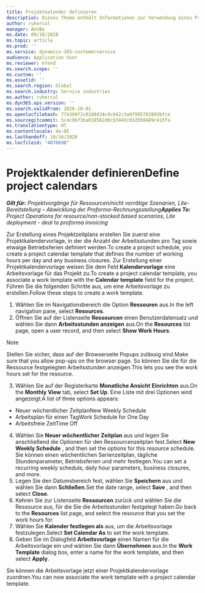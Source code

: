 ```yaml
---
title: Projektkalender definieren
description: Dieses Thema enthält Informationen zur Verwendung eines Projektkalenders zum Verfolgen des Projektzeitplans.
author: ruhercul
manager: AnnBe
ms.date: 09/18/2020
ms.topic: article
ms.prod: ''
ms.service: dynamics-365-customerservice
audience: Application User
ms.reviewer: kfend
ms.search.scope: ''
ms.custom: ''
ms.assetid: ''
ms.search.region: Global
ms.search.industry: Service industries
ms.author: ruhercul
ms.dyn365.ops.version: ''
ms.search.validFrom: 2020-10-01
ms.openlocfilehash: 774399f2c02d8434c9c042c3a9f995792893bfce
ms.sourcegitcommit: 5c4c9bf3ba018562d6cb3443c01d550489c415fa
ms.translationtype: HT
ms.contentlocale: de-DE
ms.lasthandoff: 10/16/2020
ms.locfileid: "4076698"
---
```

# <a name="define-project-calendars"></a><span data-ttu-id="31ae9-103">Projektkalender definieren</span><span class="sxs-lookup"><span data-stu-id="31ae9-103">Define project calendars</span></span>

<span data-ttu-id="31ae9-104">_**Gilt für:** Projektvorgänge für Ressourcen/nicht vorrätige Szenarien, Lite-Bereitstellung – Abwicklung der Proforma-Rechnungsstellung_</span><span class="sxs-lookup"><span data-stu-id="31ae9-104">_**Applies To:** Project Operations for resource/non-stocked based scenarios, Lite deployment - deal to proforma invoicing_</span></span>

<span data-ttu-id="31ae9-105">Zur Erstellung eines Projektzeitplans erstellen Sie zuerst eine Projektkalendervorlage, in der die Anzahl der Arbeitsstunden pro Tag sowie etwaige Betriebsferien definiert werden.</span><span class="sxs-lookup"><span data-stu-id="31ae9-105">To create a project schedule, you create a project calendar template that defines the number of working hours per day and any business closures.</span></span> <span data-ttu-id="31ae9-106">Zur Erstellung einer Projektkalendervorlage weisen Sie dem Feld **Kalendervorlage** eine Arbeitsvorlage für das Projekt zu.</span><span class="sxs-lookup"><span data-stu-id="31ae9-106">To create a project calendar template, you associate a work template with the **Calendar template** field for the project.</span></span> <span data-ttu-id="31ae9-107">Führen Sie die folgenden Schritte aus, um eine Arbeitsvorlage zu erstellen.</span><span class="sxs-lookup"><span data-stu-id="31ae9-107">Follow these steps to create a work template.</span></span>

1. <span data-ttu-id="31ae9-108">Wählen Sie im Navigationsbereich die Option **Ressouren** aus.</span><span class="sxs-lookup"><span data-stu-id="31ae9-108">In the left navigation pane, select **Resources**.</span></span> 
2. <span data-ttu-id="31ae9-109">Öffnen Sie auf der Listenseite **Ressourcen** einen Benutzerdatensatz und wählen Sie dann **Arbeitsstunden anzeigen** aus.</span><span class="sxs-lookup"><span data-stu-id="31ae9-109">On the **Resources** list page, open a user record, and then select **Show Work Hours**.</span></span>

  > [!NOTE]
  > <span data-ttu-id="31ae9-110">Stellen Sie sicher, dass auf der Browserseite Popups zulässig sind.</span><span class="sxs-lookup"><span data-stu-id="31ae9-110">Make sure that you allow pop-ups on the browser page.</span></span> <span data-ttu-id="31ae9-111">So können Sie die für die Ressource festgelegten Arbeitsstunden anzeigen.</span><span class="sxs-lookup"><span data-stu-id="31ae9-111">This lets you see the work hours set for the resource.</span></span>
  
3. <span data-ttu-id="31ae9-112">Wählen Sie auf der Registerkarte **Monatliche Ansicht** **Einrichten** aus.</span><span class="sxs-lookup"><span data-stu-id="31ae9-112">On the **Monthly View** tab, select **Set Up**.</span></span> <span data-ttu-id="31ae9-113">Eine Liste mit drei Optionen wird angezeigt:</span><span class="sxs-lookup"><span data-stu-id="31ae9-113">A list of three options appears:</span></span> 

  - <span data-ttu-id="31ae9-114">Neuer wöchentlicher Zeitplan</span><span class="sxs-lookup"><span data-stu-id="31ae9-114">New Weekly Schedule</span></span>
  - <span data-ttu-id="31ae9-115">Arbeitsplan für einen Tag</span><span class="sxs-lookup"><span data-stu-id="31ae9-115">Work Schedule for One Day</span></span>
  - <span data-ttu-id="31ae9-116">Arbeitsfreie Zeit</span><span class="sxs-lookup"><span data-stu-id="31ae9-116">Time Off</span></span>

4. <span data-ttu-id="31ae9-117">Wählen Sie **Neuer wöchentlicher Zeitplan** aus und legen Sie anschließend die Optionen für den Ressourcenzeitplan fest.</span><span class="sxs-lookup"><span data-stu-id="31ae9-117">Select **New Weekly Schedule** , and then set the options for this resource schedule.</span></span> <span data-ttu-id="31ae9-118">Sie können einen wöchentlichen Serienzeitplan, tägliche Stundenparameter, Betriebsferien und mehr festlegen.</span><span class="sxs-lookup"><span data-stu-id="31ae9-118">You can set a recurring weekly schedule, daily hour parameters, business closures, and more.</span></span>
5. <span data-ttu-id="31ae9-119">Legen Sie den Datumsbereich fest, wählen Sie **Speichern** aus und wählen Sie dann **Schließen**.</span><span class="sxs-lookup"><span data-stu-id="31ae9-119">Set the date range, select **Save** , and then select **Close**.</span></span> 
6. <span data-ttu-id="31ae9-120">Kehren Sie zur Listenseite **Ressourcen** zurück und wählen Sie die Ressource aus, für die Sie die Arbeitsstunden festgelegt haben.</span><span class="sxs-lookup"><span data-stu-id="31ae9-120">Go back to the **Resources** list page, and select the resource that you set the work hours for.</span></span> 
7. <span data-ttu-id="31ae9-121">Wählen Sie **Kalender festlegen als** aus, um die Arbeitsvorlage festzulegen.</span><span class="sxs-lookup"><span data-stu-id="31ae9-121">Select **Set Calendar As** to set the work template.</span></span> 
8. <span data-ttu-id="31ae9-122">Geben Sie im Dialogfeld **Arbeitsvorlage** einen Namen für die Arbeitsvorlage ein und wählen Sie dann **Übernehmen** aus.</span><span class="sxs-lookup"><span data-stu-id="31ae9-122">In the **Work Template** dialog box, enter a name for the work template, and then select **Apply**.</span></span> 

<span data-ttu-id="31ae9-123">Sie können die Arbeitsvorlage jetzt einer Projektkalendervorlage zuordnen.</span><span class="sxs-lookup"><span data-stu-id="31ae9-123">You can now associate the work template with a project calendar template.</span></span>
